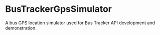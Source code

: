 # BusTrackerGpsSimulator
A bus GPS location simulator used for Bus Tracker API development and demonstration.
